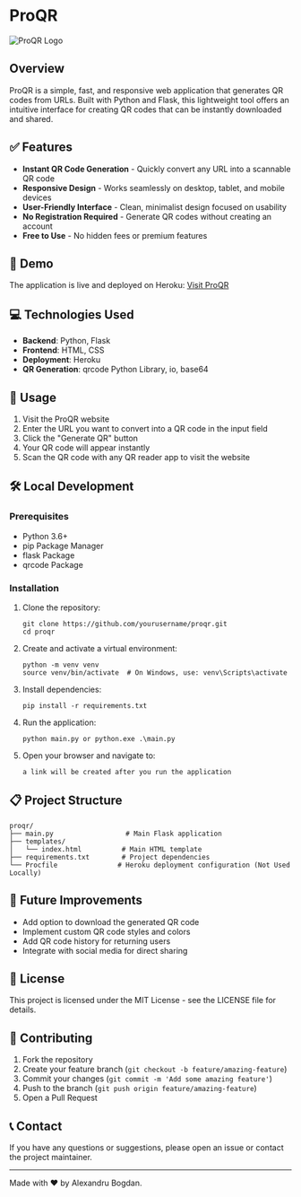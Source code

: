 # ProQR

![ProQR Logo](https://i.ibb.co/yBQcYMpd/my-QR-Code-app-Link.png)

## Overview

ProQR is a simple, fast, and responsive web application that generates QR codes from URLs. 
Built with Python and Flask, this lightweight tool offers an intuitive interface for creating QR codes that can be instantly downloaded and shared.

## ✅ Features

- **Instant QR Code Generation** - Quickly convert any URL into a scannable QR code
- **Responsive Design** - Works seamlessly on desktop, tablet, and mobile devices
- **User-Friendly Interface** - Clean, minimalist design focused on usability
- **No Registration Required** - Generate QR codes without creating an account
- **Free to Use** - No hidden fees or premium features

## 🚀 Demo

The application is live and deployed on Heroku: [Visit ProQR](https://pro-qr-badc3085df09.herokuapp.com/)

## 💻 Technologies Used

- **Backend**: Python, Flask
- **Frontend**: HTML, CSS
- **Deployment**: Heroku
- **QR Generation**: qrcode Python Library, io, base64


## 📱 Usage

1. Visit the ProQR website
2. Enter the URL you want to convert into a QR code in the input field
3. Click the "Generate QR" button
4. Your QR code will appear instantly
5. Scan the QR code with any QR reader app to visit the website

## 🛠️ Local Development

### Prerequisites

- Python 3.6+
- pip Package Manager
- flask Package
- qrcode Package

### Installation

1. Clone the repository:
   ```
   git clone https://github.com/yourusername/proqr.git
   cd proqr
   ```

2. Create and activate a virtual environment:
   ```
   python -m venv venv
   source venv/bin/activate  # On Windows, use: venv\Scripts\activate
   ```

3. Install dependencies:
   ```
   pip install -r requirements.txt
   ```

4. Run the application:
   ```
   python main.py or python.exe .\main.py
   ```

5. Open your browser and navigate to:
   ```
   a link will be created after you run the application
   ```

## 📋 Project Structure

```
proqr/
├── main.py                  # Main Flask application
├── templates/
│   └── index.html          # Main HTML template
├── requirements.txt        # Project dependencies
└── Procfile               # Heroku deployment configuration (Not Used Locally)
```

## 🔄 Future Improvements

- Add option to download the generated QR code
- Implement custom QR code styles and colors
- Add QR code history for returning users
- Integrate with social media for direct sharing

## 📄 License

This project is licensed under the MIT License - see the LICENSE file for details.

## 👥 Contributing


1. Fork the repository
2. Create your feature branch (`git checkout -b feature/amazing-feature`)
3. Commit your changes (`git commit -m 'Add some amazing feature'`)
4. Push to the branch (`git push origin feature/amazing-feature`)
5. Open a Pull Request


## 📞 Contact

If you have any questions or suggestions, please open an issue or contact the project maintainer.

---

Made with ❤️ by Alexandru Bogdan.
